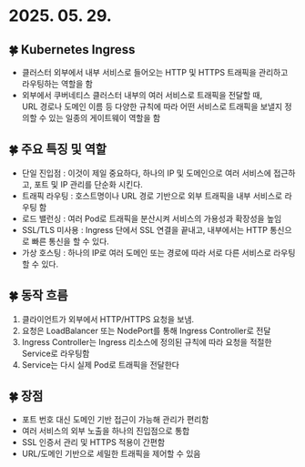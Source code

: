 # 2025. 05. 29.

## 🍀 Kubernetes Ingress
* 클러스터 외부에서 내부 서비스로 들어오는 HTTP 및 HTTPS 트래픽을 관리하고 라우팅하는 역할을 함
* 외부에서 쿠버네티스 클러스터 내부의 여러 서비스로 트래픽을 전달할 때,  
  URL 경로나 도메인 이름 등 다양한 규칙에 따라 어떤 서비스로 트래픽을 보낼지 정의할 수 있는 일종의 게이트웨이 역할을 함

## 🍀 주요 특징 및 역할
* 단일 진입점 : 이것이 제일 중요하다, 하나의 IP 및 도메인으로 여러 서비스에 접근하고, 포트 및 IP 관리를 단순화 시킨다.
* 트래픽 라우팅 : 호스트명이나 URL 경로 기반으로 외부 트래픽을 내부 서비스로 라우팅 함
* 로드 밸런싱 : 여러 Pod로 트래픽을 분산시켜 서비스의 가용성과 확장성을 높임
* SSL/TLS 미사용 : Ingress 단에서 SSL 연결을 끝내고, 내부에서는 HTTP 통신으로 빠른 통신을 할 수 있다.
* 가상 호스팅 : 하나의 IP로 여러 도메인 또는 경로에 따라 서로 다른 서비스로 라우팅할 수 있다.

## 🍀 동작 흐름
1. 클라이언트가 외부에서 HTTP/HTTPS 요청을 보냄.
2. 요청은 LoadBalancer 또는 NodePort를 통해 Ingress Controller로 전달
3. Ingress Controller는 Ingress 리소스에 정의된 규칙에 따라 요청을 적절한 Service로 라우팅함
4. Service는 다시 실제 Pod로 트래픽을 전달한다

## 🍀 장점
* 포트 번호 대신 도메인 기반 접근이 가능해 관리가 편리함
* 여러 서비스의 외부 노출을 하나의 진입점으로 통합
* SSL 인증서 관리 및 HTTPS 적용이 간편함
* URL/도메인 기반으로 세밀한 트래픽을 제어할 수 있음